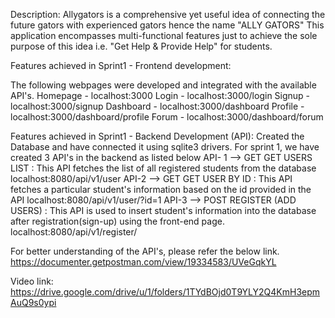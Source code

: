 Description:
Allygators is a comprehensive yet useful idea of connecting the future gators with experienced gators hence the name "ALLY GATORS" This application encompasses multi-functional features just to achieve the sole purpose of this idea i.e. "Get Help & Provide Help" for students.

Features achieved in Sprint1 - Frontend development:

The following webpages were developed and integrated with the available API's.
Homepage - localhost:3000
Login - localhost:3000/login
Signup - localhost:3000/signup
Dashboard - localhost:3000/dashboard
Profile - localhost:3000/dashboard/profile
Forum - localhost:3000/dashboard/forum

Features achieved in Sprint1 - Backend Development (API):
Created the Database and have connected it using sqlite3 drivers.
For sprint 1, we have created 3 API's in the backend as listed below
API- 1 --> GET
GET USERS LIST : This API fetches the list of all registered students from the database
localhost:8080/api/v1/user
API-2 --> GET
GET USER BY ID : This API fetches a particular student's information based on the id provided in the API
localhost:8080/api/v1/user/?id=1
API-3 --> POST
REGISTER (ADD USERS) : This API is used to insert student's information into the database after registration(sign-up) using the front-end page.
localhost:8080/api/v1/register/

For better understanding of the API's, please refer the below link.
https://documenter.getpostman.com/view/19334583/UVeGqkYL

Video link:
https://drive.google.com/drive/u/1/folders/1TYdBOjd0T9YLY2Q4KmH3epmAuQ9s0ypi
